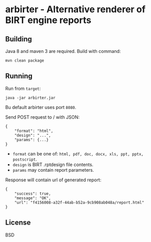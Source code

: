 arbirter - Alternative renderer of BIRT engine reports
======================================================

Building
--------

Java 8 and maven 3 are required. Build with command:

    mvn clean package

Running
-------

Run from `target`:

    java -jar arbirter.jar

Bu default arbirter uses port `8080`.

Send POST request to / with JSON:

    {
        "format": "html",
        "design": "...",
        "params": {...}
    }

* `format` can be one of: `html, pdf, doc, docx, xls, ppt, pptx, postscript`.
* `design` is BIRT .rptdesign file contents.
* `params` may contain report parameters.

Response will contain url of generated report:

    {
        "success": true,
        "message": "OK",
        "url": "f4156008-a32f-44ab-b52a-9cb908ab048a/report.html"
    }

License
-------

BSD
